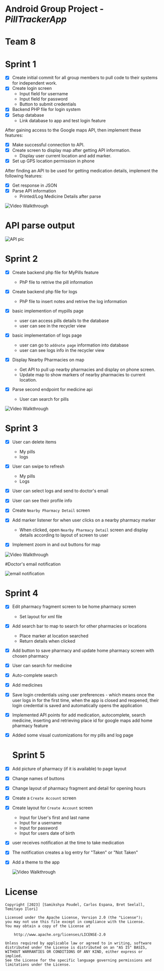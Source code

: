 # Android Group Project  - *PillTrackerApp*
# Team 8
# Sprint 1
- [x] Create initial commit for all group members to pull code to their systems for independent work.
- [x] Create login screen
     * Input field for username
     * Input field for password
     * Button to submit credentials
- [x] Backend PHP file for login system
- [x] Setup database
     * Link database to app and test login feature
     
After gaining access to the Google maps API, then implement these features:
- [x] Make successful connection to API.
- [x] Create screen to display map after getting API information.
     * Display user current location and add marker.
- [x] Set up GPS location permission in phone

After finding an API to be used for getting medication details, implement the following features:
- [x] Get response in JSON
- [x] Parse API information
     * Printed/Log Medicine Details after parse
     
 
 <img src='walkthrough_pillTracker_spring1.gif' title='Video Walkthrough' width='' alt='Video Walkthrough' />
 
 # API parse output
 <img src='pill_tracker.png' title='API' width='' alt='API pic' />
 
 # Sprint 2
 
 - [x] Create backend php file for MyPills feature
     * PhP file to retrive  the pill information
- [x] Create backend php file for logs
     * PhP file to insert notes and retrive  the log information
 - [x] basic implemention of mypills page
     * user can access pills details to the database
     * user can see in the recycler view
     
 - [x] basic implementation of logs page
     * user can go to `addnote page` information into database
     * user can see logs info in the recycler view
     
 - [x] Display Nearby Pharmacies on map
     * Get API to pull up nearby pharmacies and display on phone screen.
     * Update map to show markers of nearby pharmacies to current location.
     
 - [x] Parse second endpoint for medicine api    
     * User can search for pills
  
    
  <img src='walkthrough_pillTracker_sprint_2.gif' title='Video Walkthrough' width='' alt='Video Walkthrough' />

 
  # Sprint 3
  
  - [x] User can delete items
     * My pills 
     * logs
  - [x] User can swipe to refresh
     * My pills
     * Logs
 - [x] User can select logs and send to doctor's email
 - [x] User can see their profile info
 - [x] Create `Nearby Pharmacy Detail` screen
 - [x] Add marker listener for when user clicks on a nearby pharmacy marker
     * When clicked, open `Nearby Pharmacy Detail` screen and display details according to layout of screen to user
 - [x] Implement zoom in and out buttons for map
 
 
  <img src='walkthrough_pillTracker_sprint3.gif' title='Video Walkthrough' width='' alt='Video Walkthrough' />
  
 #Doctor's email notification
 
 <img src='email_notification.png' title='API' width='' alt='email notification' />
 
  # Sprint 4
  
- [x] Edit pharmacy fragment screen to be home pharmacy screen
     * Set layout for xml file
- [x] Add search bar to map to search for other pharmacies or locations
     * Place marker at location searched
     * Return details when clicked
- [x] Add button to save pharmacy and update home pharmacy screen with chosen pharmacy
- [x] User can search for medicine
- [x] Auto-complete search
- [x] Add medicines
- [x] Save login credentials using user preferences - which means once the user logs in  for the first time, when the app is closed and reopened, their login credential is saved and automatically opens the application
- [x] Implemented API points for add medication, autocomplete, search medicine, inserting and retrieving place id for google maps add home pharmacy feature
- [x] Added some visual customizations for my pills and log page
  
   # Sprint 5
  

- [x] Add picture of pharmacy (if it is available) to page layout
- [x] Change names of buttons
- [x] Change layout of pharmacy fragment and detail for opening hours
- [x] Create a `Create Account` screen
- [x] Create layout for `Create Account` screen
     * Input for User's first and last name
     * Input for a username
     * Input for password
     * Input for users date of birth
- [x] user receives notification at the time to take medication
- [x] The notification creates a log entry for "Taken" or "Not Taken"
- [x] Add a theme to the app 
   
   
  <img src='walkthrough_pillTracker_sprint5.gif' title='Video Walkthrough' width='' alt='Video Walkthrough' />
  
  
 # License
    Copyright [2023] [Samikshya Poudel, Carlos Espana, Bret Seelall, Temitayo Ilori]

    Licensed under the Apache License, Version 2.0 (the "License");
    you may not use this file except in compliance with the License.
    You may obtain a copy of the License at

        http://www.apache.org/licenses/LICENSE-2.0

    Unless required by applicable law or agreed to in writing, software
    distributed under the License is distributed on an "AS IS" BASIS,
    WITHOUT WARRANTIES OR CONDITIONS OF ANY KIND, either express or implied.
    See the License for the specific language governing permissions and
    limitations under the License.

